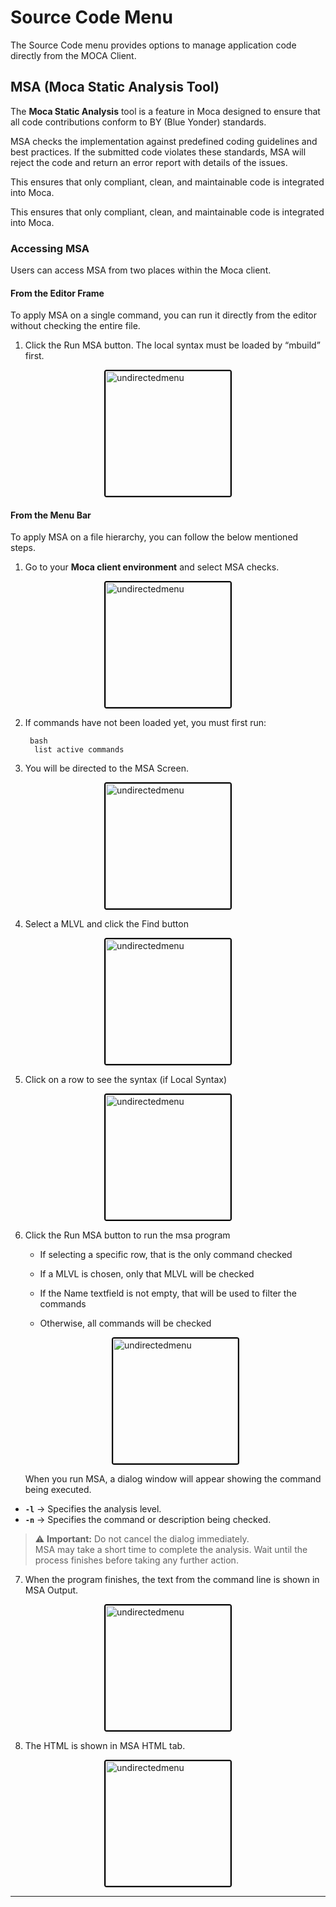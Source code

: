 # Source Code Menu

The Source Code menu provides options to manage application code directly from the MOCA Client.

## MSA (Moca Static Analysis Tool)

The **Moca Static Analysis** tool is a feature in Moca designed to ensure that all code contributions conform to BY (Blue Yonder) standards.  

MSA checks the implementation against predefined coding guidelines and best practices. If the submitted code violates these standards, MSA will reject the code and return an error report with details of the issues.  

This ensures that only compliant, clean, and maintainable code is integrated into Moca.

This ensures that only compliant, clean, and maintainable code is integrated into Moca.

### Accessing MSA

Users can access MSA from two places within the Moca client.

#### From the Editor Frame

To apply MSA on a single command, you can run it directly from the editor without checking the entire file.

1. Click the Run MSA button. The local syntax must be loaded by “mbuild” first. 

<div style="text-align: left;">
  <img src="./.attachments/msap/msa8.jpg"
       alt="undirectedmenu"
       style="height: 200px; margin: auto; display: block; cursor: zoom-in;
              border: 2px solid #000000; border-radius: 4px;"
       onclick="this.style.height='400px'; this.style.cursor='zoom-out';"
       ondblclick="this.style.height='200px'; this.style.cursor='zoom-in';">
   </div>

#### From the Menu Bar

To apply MSA on a file hierarchy, you can follow the below mentioned steps.

1. Go to your **Moca client environment** and select MSA checks.

<div style="text-align: left;">
  <img src="./.attachments/msap/MSA.png"
       alt="undirectedmenu"
       style="height: 200px; margin: auto; display: block; cursor: zoom-in;
              border: 2px solid #000000; border-radius: 4px;"
       onclick="this.style.height='400px'; this.style.cursor='zoom-out';"
       ondblclick="this.style.height='200px'; this.style.cursor='zoom-in';">
   </div>

2. If commands have not been loaded yet, you must first run:  

        bash
         list active commands 

3. You will be directed to the MSA Screen.

<div style="text-align: left;">
  <img src="./.attachments/msap/msa2.png"
       alt="undirectedmenu"
       style="height: 200px; margin: auto; display: block; cursor: zoom-in;
              border: 2px solid #000000; border-radius: 4px;"
       onclick="this.style.height='400px'; this.style.cursor='zoom-out';"
       ondblclick="this.style.height='200px'; this.style.cursor='zoom-in';">
   </div>

4. Select a MLVL and click the Find button 

<div style="text-align: left;">
  <img src="./.attachments/msap/msa3.png"
       alt="undirectedmenu"
       style="height: 200px; margin: auto; display: block; cursor: zoom-in;
              border: 2px solid #000000; border-radius: 4px;"
       onclick="this.style.height='400px'; this.style.cursor='zoom-out';"
       ondblclick="this.style.height='200px'; this.style.cursor='zoom-in';">
   </div>

5. Click on a row to see the syntax (if Local Syntax) 

<div style="text-align: left;">
  <img src="./.attachments/msap/msa4.jpg"
       alt="undirectedmenu"
       style="height: 200px; margin: auto; display: block; cursor: zoom-in;
              border: 2px solid #000000; border-radius: 4px;"
       onclick="this.style.height='400px'; this.style.cursor='zoom-out';"
       ondblclick="this.style.height='200px'; this.style.cursor='zoom-in';">
   </div>

6. Click the Run MSA button to run the msa program 

    - If selecting a specific row, that is the only command checked 

    - If a MLVL is chosen, only that MLVL will be checked 

    - If the Name textfield is not empty, that will be used to filter the commands 

    - Otherwise, all commands will be checked 

    <div style="text-align: left;">
     <img src="./.attachments/msap/msa5.png"
       alt="undirectedmenu"
       style="height: 200px; margin: auto; display: block; cursor: zoom-in;
              border: 2px solid #000000; border-radius: 4px;"
       onclick="this.style.height='400px'; this.style.cursor='zoom-out';"
       ondblclick="this.style.height='200px'; this.style.cursor='zoom-in';">
   </div>

   When you run MSA, a dialog window will appear showing the command being executed. 

   
- **`-l`** → Specifies the analysis level.  
- **`-n`** → Specifies the command or description being checked.  

> ⚠️ **Important:** Do not cancel the dialog immediately.  
> MSA may take a short time to complete the analysis. Wait until the process finishes before taking any further action.  


7. When the program finishes, the text from the command line is shown in MSA Output.

<div style="text-align: left;">
  <img src="./.attachments/msap/msa6.jpg"
       alt="undirectedmenu"
       style="height: 200px; margin: auto; display: block; cursor: zoom-in;
              border: 2px solid #000000; border-radius: 4px;"
       onclick="this.style.height='400px'; this.style.cursor='zoom-out';"
       ondblclick="this.style.height='200px'; this.style.cursor='zoom-in';">
   </div>

8. The HTML is shown in MSA HTML tab.

<div style="text-align: left;">
  <img src="./.attachments/msap/msa7.png"
       alt="undirectedmenu"
       style="height: 200px; margin: auto; display: block; cursor: zoom-in;
              border: 2px solid #000000; border-radius: 4px;"
       onclick="this.style.height='400px'; this.style.cursor='zoom-out';"
       ondblclick="this.style.height='200px'; this.style.cursor='zoom-in';">
   </div>



---


